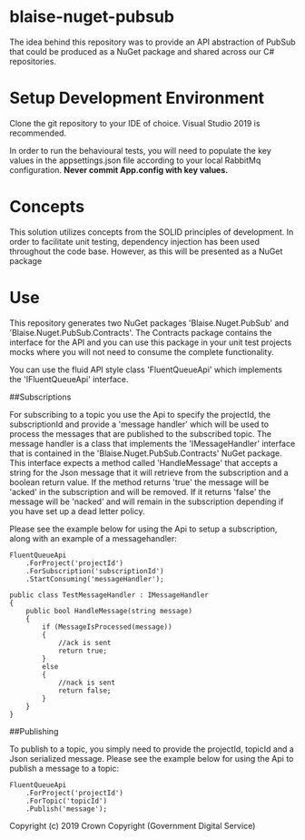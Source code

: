 # blaise-nuget-pubsub

The idea behind this repository was to provide an API abstraction of PubSub that could be produced as a NuGet package and shared across our C# repositories.

# Setup Development Environment

Clone the git repository to your IDE of choice. Visual Studio 2019 is recommended.

In order to run the behavioural tests, you will need to populate the key values in the appsettings.json file according to your local RabbitMq configuration. **Never commit App.config with key values.**

# Concepts

This solution utilizes concepts from the SOLID principles of development. In order to facilitate unit testing, dependency injection has been used throughout the code base. However, as this will be presented as a NuGet package 
  

# Use

This repository generates two NuGet packages 'Blaise.Nuget.PubSub' and 'Blaise.Nuget.PubSub.Contracts'. The Contracts package contains the interface for the API and you can use this package in your unit test projects 
mocks where you will not need to consume the complete functionality. 

You can use the fluid API style class 'FluentQueueApi' which implements the 'IFluentQueueApi' interface.

##Subscriptions

For subscribing to a topic you use the Api to specify the projectId, the subscriptionId and provide a 'message handler' which will be used to process the messages that are published to the subscribed topic. The
message handler is a class that implements the 'IMessageHandler' interface that is contained in the 'Blaise.Nuget.PubSub.Contracts' NuGet package. This interface expects a method called 'HandleMessage' that accepts a string
for the Json message that it will retrieve from the subscription and a boolean return value. If the method returns 'true' the message will be 'acked' in the subscription and will be removed. If it returns 'false' the message will be 'nacked' 
and will remain in the subscription depending if you have set up a dead letter policy.

Please see the example below for using the Api to setup a subscription, along with an example of a messagehandler: 

	FluentQueueApi
		.ForProject('projectId')
		.ForSubscription('subscriptionId')
		.StartConsuming('messageHandler');

	public class TestMessageHandler : IMessageHandler
    {        
        public bool HandleMessage(string message)
        {
            if (MessageIsProcessed(message))
            {
                //ack is sent
                return true;
            }
            else
            {
                //nack is sent
                return false;
            }
        }
    }
		  
		 
##Publishing

To publish to a topic, you simply need to provide the projectId, topicId and a Json serialized message. Please see the example below for using the Api to publish a message to a topic:
		  
	FluentQueueApi
        .ForProject('projectId')
        .ForTopic('topicId')
        .Publish('message');
		
Copyright (c) 2019 Crown Copyright (Government Digital Service)		